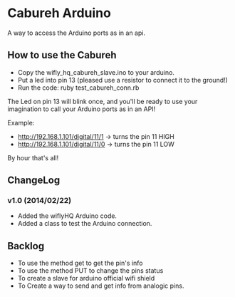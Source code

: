 # Cabureh Arduino
A way to access the Arduino ports as in an api.

## How to use the Cabureh
 * Copy the wifly_hq_cabureh_slave.ino to your arduino.
 * Put a led into pin 13 (pleased use a resistor to connect it to the ground!)
 * Run the code:
  ruby test_cabureh_conn.rb

The Led on pin 13 will blink once, and you'll be ready to use your imagination to call your Arduino ports as in an API!

Example:
 * http://192.168.1.101/digital/11/1 -> turns the pin 11 HIGH
 * http://192.168.1.101/digital/11/0 -> turns the pin 11 LOW

By hour that's all! 

## ChangeLog
###  v1.0 (2014/02/22)
 * Added the wiflyHQ Arduino code.
 * Added a class to test the Arduino connection.
 
## Backlog
 * To use the method get to get the pin's info
 * To use the method PUT to change the pins status
 * To create a slave for arduino official  wifi shield 
 * To Create a way to send and get info from analogic pins.
 
